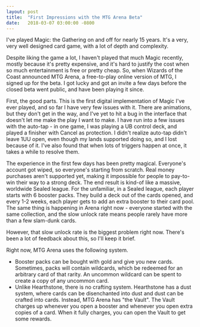 ```yaml
---
layout: post
title:  "First Impressions with the MTG Arena Beta"
date:   2018-03-07 03:00:00 -0800
---
```


I've played Magic: the Gathering on and off for nearly 15 years. It's a very,
very well designed card game, with a lot of depth and complexity.

Despite liking the game a lot, I haven't played that much Magic recently,
mostly because it's pretty expensive, and it's hard to justify the cost when
so much entertainment is free or pretty cheap. So, when Wizards of the Coast
announced MTG Arena, a free-to-play online version of MTG, I signed up for the
beta. I got lucky and got an invite a few days before the closed beta went
public, and have been playing it since.

First, the good parts. This is the first digital implementation of Magic I've
ever played, and so far I have very few issues with it. There are animations,
but they don't get in the way, and I've yet to hit a bug in the interface that
doesn't let me make the play I want to make. I have run into a few issues with
the auto-tap - in one game, I was playing a UB control deck, and played a
finisher with Cancel as protection. I didn't realize auto-tap didn't leave 1UU
open, even though my lands supported doing so, and I lost because of it.
I've also found that when lots of triggers happen at once, it takes a while to
resolve them.

The experience in the first few days has been pretty magical. Everyone's account
got wiped, so everyone's starting from scratch. Real money purchases aren't
supported yet, making it impossible for people to pay-to-win their way to a
strong deck. The end result is kind-of like a massive, worldwide Sealed league.
For the unfamiliar, in a Sealed league, each player starts with 6 booster packs.
They build a deck out of the cards opened, and every 1-2 weeks, each player gets
to add an extra booster to their card pool. The same thing is happening in Arena
right now - everyone started with the same collection, and the slow unlock rate
means people rarely have more than a few slam-dunk cards.

However, that slow unlock rate is the biggest problem right now. There's been a
lot of feedback about this, so I'll keep it brief.

Right now, MTG Arena uses the following system.

* Booster packs can be bought with gold and give you new cards. Sometimes, packs
will contain wildcards, which be redeemed for an arbitrary card of that rarity.
An uncommon wildcard can be spent to create a copy of any uncommon card.
* Unlike Hearthstone, there is no crafting system. Hearthstone has a dust system,
where cards can be disenchanted into dust and dust can be crafted into cards.
Instead, MTG Arena has "the Vault". The Vault charges up whenever you open a
booster and whenever you open extra copies of a card. When it fully charges,
you can open the Vault to get some rewards.
